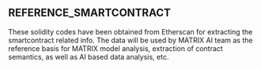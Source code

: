 ## REFERENCE_SMARTCONTRACT

These solidity codes have been obtained from Etherscan for extracting the smartcontract related info. The data will be used by MATRIX AI team as the reference basis for MATRIX model analysis, extraction of contract semantics, as well as AI based data analysis, etc.

